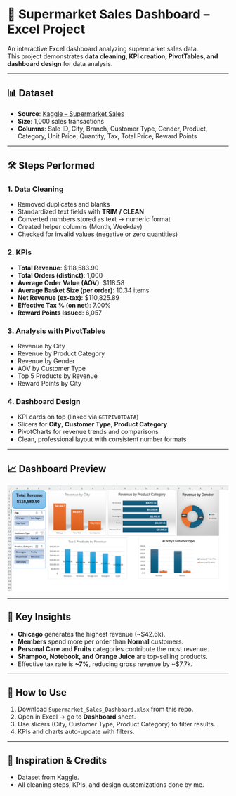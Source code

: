 # 🛒 Supermarket Sales Dashboard – Excel Project

An interactive Excel dashboard analyzing supermarket sales data.  
This project demonstrates **data cleaning, KPI creation, PivotTables, and dashboard design** for data analysis.

---

## 📊 Dataset
- **Source**: [Kaggle – Supermarket Sales](https://www.kaggle.com/)  
- **Size**: 1,000 sales transactions  
- **Columns**: Sale ID, City, Branch, Customer Type, Gender, Product, Category, Unit Price, Quantity, Tax, Total Price, Reward Points

---

## 🛠️ Steps Performed

### 1. Data Cleaning
- Removed duplicates and blanks  
- Standardized text fields with **TRIM / CLEAN**  
- Converted numbers stored as text → numeric format  
- Created helper columns (Month, Weekday)  
- Checked for invalid values (negative or zero quantities)

### 2. KPIs
- **Total Revenue**: \$118,583.90  
- **Total Orders (distinct)**: 1,000  
- **Average Order Value (AOV)**: \$118.58  
- **Average Basket Size (per order)**: 10.34 items  
- **Net Revenue (ex-tax)**: \$110,825.89  
- **Effective Tax % (on net)**: 7.00%  
- **Reward Points Issued**: 6,057  

### 3. Analysis with PivotTables
- Revenue by City  
- Revenue by Product Category  
- Revenue by Gender  
- AOV by Customer Type  
- Top 5 Products by Revenue  
- Reward Points by City  

### 4. Dashboard Design
- KPI cards on top (linked via `GETPIVOTDATA`)  
- Slicers for **City**, **Customer Type**, **Product Category**  
- PivotCharts for revenue trends and comparisons  
- Clean, professional layout with consistent number formats  

---

## 📈 Dashboard Preview
 ![Dashboard Screenshot](Screenshot%20SalesDashboard.png) 

---

## 🔑 Key Insights
- **Chicago** generates the highest revenue (~\$42.6k).  
- **Members** spend more per order than **Normal** customers.  
- **Personal Care** and **Fruits** categories contribute the most revenue.  
- **Shampoo, Notebook, and Orange Juice** are top-selling products.  
- Effective tax rate is **~7%**, reducing gross revenue by ~\$7.7k.  

---

## 🚀 How to Use
1. Download `Supermarket_Sales_Dashboard.xlsx` from this repo.  
2. Open in Excel → go to **Dashboard** sheet.  
3. Use slicers (City, Customer Type, Product Category) to filter results.  
4. KPIs and charts auto-update with filters.  

---

## 🙌 Inspiration & Credits  
- Dataset from Kaggle.  
- All cleaning steps, KPIs, and design customizations done by me.
